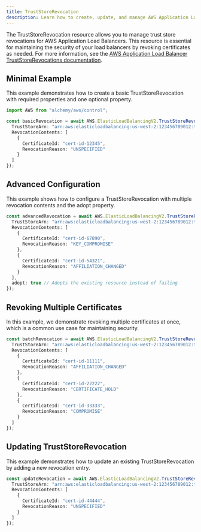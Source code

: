 ```yaml
---
title: TrustStoreRevocation
description: Learn how to create, update, and manage AWS Application Load Balancer TrustStoreRevocations using Alchemy Cloud Control.
---
```


The TrustStoreRevocation resource allows you to manage trust store revocations for AWS Application Load Balancers. This resource is essential for maintaining the security of your load balancers by revoking certificates as needed. For more information, see the [AWS Application Load Balancer TrustStoreRevocations documentation](https://docs.aws.amazon.com/elasticloadbalancing/latest/userguide/).

## Minimal Example

This example demonstrates how to create a basic TrustStoreRevocation with required properties and one optional property.

```ts
import AWS from "alchemy/aws/control";

const basicRevocation = await AWS.ElasticLoadBalancingV2.TrustStoreRevocation("basicRevocation", {
  TrustStoreArn: "arn:aws:elasticloadbalancing:us-west-2:123456789012:truststore/myTrustStore",
  RevocationContents: [
    {
      CertificateId: "cert-id-12345",
      RevocationReason: "UNSPECIFIED"
    }
  ]
});
```

## Advanced Configuration

This example shows how to configure a TrustStoreRevocation with multiple revocation contents and the adopt property.

```ts
const advancedRevocation = await AWS.ElasticLoadBalancingV2.TrustStoreRevocation("advancedRevocation", {
  TrustStoreArn: "arn:aws:elasticloadbalancing:us-west-2:123456789012:truststore/myAdvancedTrustStore",
  RevocationContents: [
    {
      CertificateId: "cert-id-67890",
      RevocationReason: "KEY_COMPROMISE"
    },
    {
      CertificateId: "cert-id-54321",
      RevocationReason: "AFFILIATION_CHANGED"
    }
  ],
  adopt: true // Adopts the existing resource instead of failing
});
```

## Revoking Multiple Certificates

In this example, we demonstrate revoking multiple certificates at once, which is a common use case for maintaining security.

```ts
const batchRevocation = await AWS.ElasticLoadBalancingV2.TrustStoreRevocation("batchRevocation", {
  TrustStoreArn: "arn:aws:elasticloadbalancing:us-west-2:123456789012:truststore/myBatchTrustStore",
  RevocationContents: [
    {
      CertificateId: "cert-id-11111",
      RevocationReason: "AFFILIATION_CHANGED"
    },
    {
      CertificateId: "cert-id-22222",
      RevocationReason: "CERTIFICATE_HOLD"
    },
    {
      CertificateId: "cert-id-33333",
      RevocationReason: "COMPROMISE"
    }
  ]
});
```

## Updating TrustStoreRevocation

This example demonstrates how to update an existing TrustStoreRevocation by adding a new revocation entry.

```ts
const updateRevocation = await AWS.ElasticLoadBalancingV2.TrustStoreRevocation("updateRevocation", {
  TrustStoreArn: "arn:aws:elasticloadbalancing:us-west-2:123456789012:truststore/myUpdateTrustStore",
  RevocationContents: [
    {
      CertificateId: "cert-id-44444",
      RevocationReason: "UNSPECIFIED"
    }
  ]
});
```